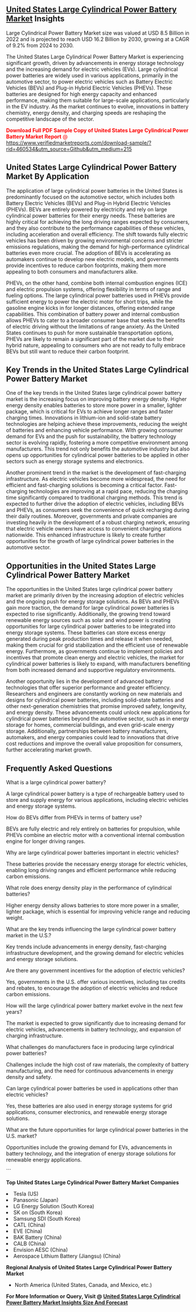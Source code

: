 <h2><a href="https://www.verifiedmarketreports.com/download-sample/?rid=460534&amp;utm_source=Github&amp;utm_medium=215" target="_blank">United States Large Cylindrical Power Battery Market</a> Insights</h2><p>Large Cylindrical Power Battery Market size was valued at USD 8.5 Billion in 2022 and is projected to reach USD 16.2 Billion by 2030, growing at a CAGR of 9.2% from 2024 to 2030.</p><p> <p>The United States Large Cylindrical Power Battery Market is experiencing significant growth, driven by advancements in energy storage technology and the increasing demand for electric vehicles (EVs). Large cylindrical power batteries are widely used in various applications, primarily in the automotive sector, to power electric vehicles such as Battery Electric Vehicles (BEVs) and Plug-in Hybrid Electric Vehicles (PHEVs). These batteries are designed for high energy capacity and enhanced performance, making them suitable for large-scale applications, particularly in the EV industry. As the market continues to evolve, innovations in battery chemistry, energy density, and charging speeds are reshaping the competitive landscape of the sector. <p><span class=""><span style="color: #ff0000;"><strong>Download Full PDF Sample Copy of United States Large Cylindrical Power Battery Market Report</strong> @ </span><a href="https://www.verifiedmarketreports.com/download-sample/?rid=460534&amp;utm_source=Github&amp;utm_medium=215" target="_blank">https://www.verifiedmarketreports.com/download-sample/?rid=460534&amp;utm_source=Github&amp;utm_medium=215</a></span></p></p> <h2>United States Large Cylindrical Power Battery Market By Application</h2> <p>The application of large cylindrical power batteries in the United States is predominantly focused on the automotive sector, which includes both Battery Electric Vehicles (BEVs) and Plug-in Hybrid Electric Vehicles (PHEVs). BEVs are entirely powered by electricity and rely on large cylindrical power batteries for their energy needs. These batteries are highly critical for achieving the long driving ranges expected by consumers, and they also contribute to the performance capabilities of these vehicles, including acceleration and overall efficiency. The shift towards fully electric vehicles has been driven by growing environmental concerns and stricter emissions regulations, making the demand for high-performance cylindrical batteries even more crucial. The adoption of BEVs is accelerating as automakers continue to develop new electric models, and governments provide incentives to reduce carbon footprints, making them more appealing to both consumers and manufacturers alike. <p>PHEVs, on the other hand, combine both internal combustion engines (ICE) and electric propulsion systems, offering flexibility in terms of range and fueling options. The large cylindrical power batteries used in PHEVs provide sufficient energy to power the electric motor for short trips, while the gasoline engine kicks in for longer distances, offering extended range capabilities. This combination of battery power and internal combustion allows PHEVs to cater to a broader consumer base that seeks the benefits of electric driving without the limitations of range anxiety. As the United States continues to push for more sustainable transportation options, PHEVs are likely to remain a significant part of the market due to their hybrid nature, appealing to consumers who are not ready to fully embrace BEVs but still want to reduce their carbon footprint. <h2>Key Trends in the United States Large Cylindrical Power Battery Market</h2> <p>One of the key trends in the United States large cylindrical power battery market is the increasing focus on improving battery energy density. Higher energy density enables batteries to store more power in a smaller, lighter package, which is critical for EVs to achieve longer ranges and faster charging times. Innovations in lithium-ion and solid-state battery technologies are helping achieve these improvements, reducing the weight of batteries and enhancing vehicle performance. With growing consumer demand for EVs and the push for sustainability, the battery technology sector is evolving rapidly, fostering a more competitive environment among manufacturers. This trend not only benefits the automotive industry but also opens up opportunities for cylindrical power batteries to be applied in other sectors such as energy storage systems and electronics. <p>Another prominent trend in the market is the development of fast-charging infrastructure. As electric vehicles become more widespread, the need for efficient and fast-charging solutions is becoming a critical factor. Fast-charging technologies are improving at a rapid pace, reducing the charging time significantly compared to traditional charging methods. This trend is expected to further drive the adoption of electric vehicles, including BEVs and PHEVs, as consumers seek the convenience of quick recharging during their daily routines. Moreover, governments and private companies are investing heavily in the development of a robust charging network, ensuring that electric vehicle owners have access to convenient charging stations nationwide. This enhanced infrastructure is likely to create further opportunities for the growth of large cylindrical power batteries in the automotive sector. <h2>Opportunities in the United States Large Cylindrical Power Battery Market</h2> <p>The opportunities in the United States large cylindrical power battery market are primarily driven by the increasing adoption of electric vehicles and the ongoing push for energy storage solutions. As BEVs and PHEVs gain more traction, the demand for large cylindrical power batteries is expected to rise significantly. Additionally, the growing trend toward renewable energy sources such as solar and wind power is creating opportunities for large cylindrical power batteries to be integrated into energy storage systems. These batteries can store excess energy generated during peak production times and release it when needed, making them crucial for grid stabilization and the efficient use of renewable energy. Furthermore, as governments continue to implement policies and incentives that promote clean energy and electric vehicles, the market for cylindrical power batteries is likely to expand, with manufacturers benefiting from both increased demand and supportive regulatory environments. <p>Another opportunity lies in the development of advanced battery technologies that offer superior performance and greater efficiency. Researchers and engineers are constantly working on new materials and designs for cylindrical power batteries, including solid-state batteries and other next-generation chemistries that promise improved safety, longevity, and energy density. These advancements could unlock new applications for cylindrical power batteries beyond the automotive sector, such as in energy storage for homes, commercial buildings, and even grid-scale energy storage. Additionally, partnerships between battery manufacturers, automakers, and energy companies could lead to innovations that drive cost reductions and improve the overall value proposition for consumers, further accelerating market growth. <h2>Frequently Asked Questions</h2> <p>What is a large cylindrical power battery?</p> <p>A large cylindrical power battery is a type of rechargeable battery used to store and supply energy for various applications, including electric vehicles and energy storage systems.</p> <p>How do BEVs differ from PHEVs in terms of battery use?</p> <p>BEVs are fully electric and rely entirely on batteries for propulsion, while PHEVs combine an electric motor with a conventional internal combustion engine for longer driving ranges.</p> <p>Why are large cylindrical power batteries important in electric vehicles?</p> <p>These batteries provide the necessary energy storage for electric vehicles, enabling long driving ranges and efficient performance while reducing carbon emissions.</p> <p>What role does energy density play in the performance of cylindrical batteries?</p> <p>Higher energy density allows batteries to store more power in a smaller, lighter package, which is essential for improving vehicle range and reducing weight.</p> <p>What are the key trends influencing the large cylindrical power battery market in the U.S.?</p> <p>Key trends include advancements in energy density, fast-charging infrastructure development, and the growing demand for electric vehicles and energy storage solutions.</p> <p>Are there any government incentives for the adoption of electric vehicles?</p> <p>Yes, governments in the U.S. offer various incentives, including tax credits and rebates, to encourage the adoption of electric vehicles and reduce carbon emissions.</p> <p>How will the large cylindrical power battery market evolve in the next few years?</p> <p>The market is expected to grow significantly due to increasing demand for electric vehicles, advancements in battery technology, and expansion of charging infrastructure.</p> <p>What challenges do manufacturers face in producing large cylindrical power batteries?</p> <p>Challenges include the high cost of raw materials, the complexity of battery manufacturing, and the need for continuous advancements in energy density and safety.</p> <p>Can large cylindrical power batteries be used in applications other than electric vehicles?</p> <p>Yes, these batteries are also used in energy storage systems for grid applications, consumer electronics, and renewable energy storage solutions.</p> <p>What are the future opportunities for large cylindrical power batteries in the U.S. market?</p> <p>Opportunities include the growing demand for EVs, advancements in battery technology, and the integration of energy storage solutions for renewable energy applications.</p> ```</p><p><strong>Top United States Large Cylindrical Power Battery Market Companies</strong></p><div data-test-id=""><p><li>Tesla (US)</li><li> Panasonic (Japan)</li><li> LG Energy Solution (South Korea)</li><li> SK on (South Korea)</li><li> Samsung SDI (South Korea)</li><li> CATL (China)</li><li> EVE (China)</li><li> BAK Battery (China)</li><li> CALB (China)</li><li> Envision AESC (China)</li><li> Aerospace Lithium Battery (Jiangsu) (China)</li></p><div><strong>Regional Analysis of&nbsp;United States Large Cylindrical Power Battery Market</strong></div><ul><li dir="ltr"><p dir="ltr">North America&nbsp;(United States, Canada, and Mexico, etc.)</p></li></ul><p><strong>For More Information or Query, Visit @&nbsp;</strong><strong><a href="https://www.verifiedmarketreports.com/product/large-cylindrical-power-battery-market/?utm_source=Github&amp;utm_medium=215" target="_blank">United States Large Cylindrical Power Battery Market Insights Size And Forecast</a></strong></p></div>
